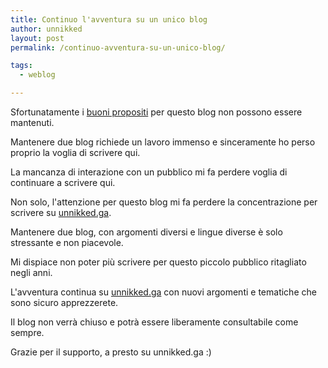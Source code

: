 ```yaml
---
title: Continuo l'avventura su un unico blog
author: unnikked
layout: post
permalink: /continuo-avventura-su-un-unico-blog/

tags:
  - weblog

---
```


Sfortunatamente i [buoni propositi](fine-anno-buoni-propositi) per questo blog non possono essere mantenuti. 

Mantenere due blog richiede un lavoro immenso e sinceramente ho perso proprio la voglia di scrivere qui. 

La mancanza di interazione con un pubblico mi fa perdere voglia di continuare a scrivere qui. 

Non solo, l'attenzione per questo blog mi fa perdere la concentrazione per scrivere su [unnikked.ga](fine-anno-buoni-propositi). 

Mantenere due blog, con argomenti diversi e lingue diverse è solo stressante e non piacevole. 

Mi dispiace non poter più scrivere per questo piccolo pubblico ritagliato negli anni. 

L'avventura continua su [unnikked.ga](https://unnikked.ga) con nuovi argomenti e tematiche che sono sicuro apprezzerete. 

Il blog non verrà chiuso e potrà essere liberamente consultabile come sempre. 

Grazie per il supporto, a presto su unnikked.ga :)